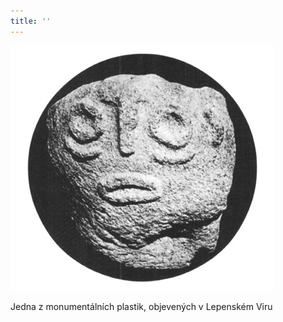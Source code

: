 ```yaml
---
title: ''
---
```


![021.jpg](./resources/021_fmt.jpeg)

Jedna z monumentálních plastik, objevených v Lepenském Viru
